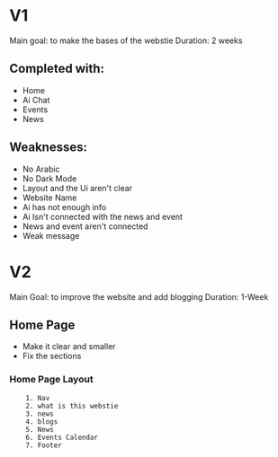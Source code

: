 # V1
Main goal: to make the bases of the webstie
Duration: 2 weeks
## Completed with:
- Home
- Ai Chat
- Events
- News

## Weaknesses:
- No Arabic
- No Dark Mode
- Layout and the Ui aren't clear
- Website Name
- Ai has not enough info
- Ai Isn't connected with the news and event
- News and event aren't connected
- Weak message
# V2
Main Goal: to improve the website and add blogging
Duration: 1-Week
## Home Page
- Make it clear and smaller
- Fix the sections
### Home Page Layout
        1. Nav
        2. what is this webstie
        3. news
        4. blogs
        5. News
        6. Events Calendar
        7. Footer